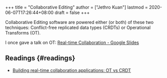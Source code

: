 +++
title = "Collaborative Editing"
author = ["Jethro Kuan"]
lastmod = 2020-06-07T17:26:44+08:00
draft = false
+++

Collaborative Editing software are powered either (or both) of these
two techniques: Conflict-free replicated data types (CRDTs) or
Operational Transforms (OT).

I once gave a talk on OT: [Real-time Collaboration - Google Slides](https://docs.google.com/presentation/d/1qMi%5FzQxm6E9fxXi8RFnfhaOvvCHEGzD-NPQjpD%5FF63w/edit?usp=sharing)

## Readings {#readings}

- [Building real-time collaboration applications: OT vs CRDT](https://www.tiny.cloud/blog/real-time-collaboration-ot-vs-crdt/)
